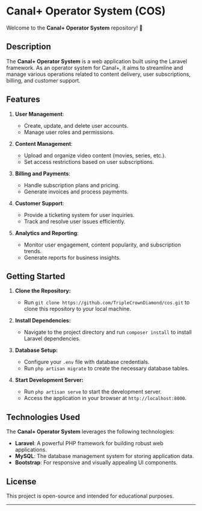 # Canal+ Operator System (COS)

Welcome to the **Canal+ Operator System** repository! 🚀

## Description

The **Canal+ Operator System** is a web application built using the Laravel framework. As an operator system for Canal+, it aims to streamline and manage various operations related to content delivery, user subscriptions, billing, and customer support.

## Features

1. **User Management**:
   - Create, update, and delete user accounts.
   - Manage user roles and permissions.

2. **Content Management**:
   - Upload and organize video content (movies, series, etc.).
   - Set access restrictions based on user subscriptions.

3. **Billing and Payments**:
   - Handle subscription plans and pricing.
   - Generate invoices and process payments.

4. **Customer Support**:
   - Provide a ticketing system for user inquiries.
   - Track and resolve user issues efficiently.

5. **Analytics and Reporting**:
   - Monitor user engagement, content popularity, and subscription trends.
   - Generate reports for business insights.

## Getting Started

1. **Clone the Repository:**
   - Run `git clone https://github.com/TripleCrownDiamond/cos.git` to clone this repository to your local machine.

2. **Install Dependencies:**
   - Navigate to the project directory and run `composer install` to install Laravel dependencies.

3. **Database Setup:**
   - Configure your `.env` file with database credentials.
   - Run `php artisan migrate` to create the necessary database tables.

4. **Start Development Server:**
   - Run `php artisan serve` to start the development server.
   - Access the application in your browser at `http://localhost:8000`.

## Technologies Used

The **Canal+ Operator System** leverages the following technologies:

- **Laravel**: A powerful PHP framework for building robust web applications.
- **MySQL**: The database management system for storing application data.
- **Bootstrap**: For responsive and visually appealing UI components.

## License

This project is open-source and intended for educational purposes.

---
